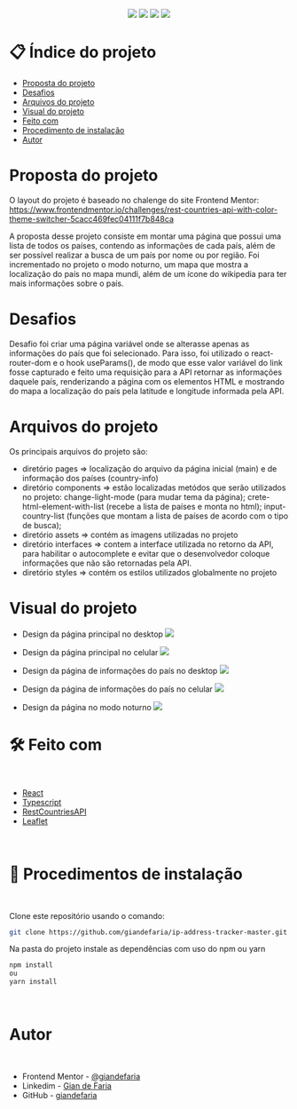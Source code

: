 <p align="center">
  <image
  src="https://img.shields.io/github/languages/count/giandefaria/ip-address-tracker-master"
  />
  <image
  src="https://img.shields.io/github/languages/top/giandefaria/ip-address-tracker-master"
  />
  <image
  src="https://img.shields.io/github/last-commit/giandefaria/ip-address-tracker-master"
  />
  <image
  src="https://img.shields.io/github/watchers/giandefaria/ip-address-tracker-master"
  />
</p>

# 📋 Índice do projeto


- [Proposta do projeto](#id01)
- [Desafios](#id02)
- [Arquivos do projeto](#id03)
- [Visual do projeto](#id04)
- [Feito com](#id05)
- [Procedimento de instalação](#id06)
- [Autor](#id07)

# Proposta do projeto <a name="id01"></a>

O layout do projeto é baseado no chalenge do site Frontend Mentor: https://www.frontendmentor.io/challenges/rest-countries-api-with-color-theme-switcher-5cacc469fec04111f7b848ca

A proposta desse projeto consiste em montar uma página que possui uma lista de todos os países, contendo as informações de cada país, além de ser possível realizar a busca de um país por nome ou por região. Foi incrementado no projeto o modo noturno, um mapa que mostra a localização do país no mapa mundi, além de um ícone do wikipedia para ter mais informações sobre o país.


# Desafios <a name="id02"> </a>

Desafio foi criar uma página variável onde se alterasse apenas as informações do país que foi selecionado. Para isso, foi utilizado o react-router-dom e o hook useParams(), de modo que esse valor variável do link fosse capturado e feito uma requisição para a API retornar as informações daquele país, renderizando a página com os elementos HTML e mostrando do mapa a localização do país pela latitude e longitude informada pela API.

# Arquivos do projeto <a name="id03"> </a>

Os principais arquivos do projeto são: 
* diretório pages => localização do arquivo da página inicial (main) e de informação dos países (country-info)
* diretório components => estão localizadas metódos que serão utilizados no projeto: change-light-mode (para mudar tema da página);  crete-html-element-with-list (recebe a lista de países e monta no html); input-country-list (funções que montam a lista de países de acordo com o tipo de busca);
* diretório assets => contém as imagens utilizadas no projeto
* diretório interfaces => contem a interface utilizada no retorno da API, para habilitar o autocomplete e evitar que o desenvolvedor coloque informações que não são retornadas pela API.
* diretório styles => contém os estilos utilizados globalmente no projeto

# Visual do projeto <a name="id04"></a>

<p align="center">

* Design da página principal no desktop
<image
src="./src/assets/design/rest-countries-main-page.png"
/>

</p>

<p align="center">

* Design da página principal no celular
<image
src="./src/assets/design/rest-countries-main-page-mobile.png"
/>
</p>

<p align="center">

* Design da página de informações do país no desktop
<image
src="./src/assets/design/rest-countries-country-info-page.png"
/>

</p>

<p align="center">

* Design da página de informações do país no celular
<image
src="./src/assets/design/rest-countries-country-info-page-mobile.png"
/>
</p>

<p align="center">

* Design da página no modo noturno
<image
src="./src/assets/design/rest-countries-main-page-dark-mode.png"
/>
</p>

# 🛠 Feito com <a name="id05"></a>

<br />

- [React](https://reactjs.org/)
- [Typescript](https://www.typescriptlang.org/)
- [RestCountriesAPI](https://restcountries.com/)
- [Leaflet](https://leafletjs.com/examples/quick-start/)


<br />

# 📝 Procedimentos de instalação <a name="id06"></a>

<br />

Clone este repositório usando o comando:

```bash
git clone https://github.com/giandefaria/ip-address-tracker-master.git
```

Na pasta do projeto instale as dependências com uso do npm ou yarn

```bash
npm install
ou
yarn install
```

<br />

# Autor <a name="id07"></a>

<br />

- Frontend Mentor - [@giandefaria](https://www.frontendmentor.io/profile/giandefaria)
- Linkedim - [Gian de Faria](www.linkedin.com/in/gianfaria)
- GitHub - [giandefaria](https://github.com/giandefaria)
